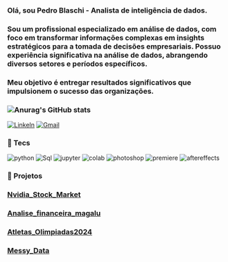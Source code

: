 ### Olá, sou Pedro Blaschi - Analista de inteligência de dados.
### Sou um profissional especializado em análise de dados, com foco em transformar informações complexas em insights estratégicos para a tomada de decisões empresariais. Possuo experiência significativa na análise de dados, abrangendo diversos setores e períodos específicos.
### Meu objetivo é entregar resultados significativos que impulsionem o sucesso das organizações.
### ![Anurag's GitHub stats](https://github-readme-stats.vercel.app/api?username=anuraghazra&show_icons=true&theme=radical)

[![LinkeIn](https://img.shields.io/badge/LinkedIn-0077B5?style=for-the-badge&logo=linkedin&logoColor=white)](https://www.linkedin.com/in/pedro-blaschi-a3b5b22a9/) [![Gmail](https://img.shields.io/badge/Gmail-D14836?style=for-the-badge&logo=gmail&logoColor=white)](pedroblaschis@gmail.com)
### 🔎 Tecs
![python](https://img.shields.io/badge/Python-3776AB.svg?style=for-the-badge&logo=Python&logoColor=white) ![Sql](https://img.shields.io/badge/MySQL-4479A1.svg?style=for-the-badge&logo=MySQL&logoColor=white) ![jupyter](https://img.shields.io/badge/Jupyter-F37626.svg?style=for-the-badge&logo=Jupyter&logoColor=white) ![colab](https://img.shields.io/badge/Google%20Colab-F9AB00.svg?style=for-the-badge&logo=Google-Colab&logoColor=white) ![photoshop](https://img.shields.io/badge/Adobe%20Photoshop-31A8FF.svg?style=for-the-badge&logo=Adobe-Photoshop&logoColor=white) ![premiere](https://img.shields.io/badge/VEGAS-1A1A1A.svg?style=for-the-badge&logo=VEGAS&logoColor=white) ![aftereffects](https://img.shields.io/badge/Adobe%20After%20Effects-9999FF.svg?style=for-the-badge&logo=Adobe-After-Effects&logoColor=white)
### 📂 Projetos
### [Nvidia_Stock_Market](https://github.com/blaschis/Nvidia_Stock_Market)
### [Analise_financeira_magalu](https://github.com/blaschis/Analise_financeira_magalu)
### [Atletas_Olimpiadas2024](https://github.com/blaschis/Atletas_Olimpiadas2024)
### [Messy_Data](https://github.com/blaschis/Messy_Data/blob/main/Messy_Data.ipynb)
